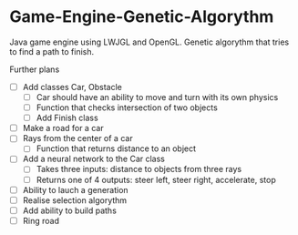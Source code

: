 # Game-Engine-Genetic-Algorythm
Java game engine using LWJGL and OpenGL. Genetic algorythm that tries to find a path to finish.

Further plans
* [ ] Add classes Car, Obstacle
  * [ ] Car should have an ability to move and turn with its own physics
  * [ ] Function that checks intersection of two objects
  * [ ] Add Finish class
* [ ] Make a road for a car 
* [ ] Rays from the center of a car
  * [ ] Function that returns distance to an object
* [ ] Add a neural network to the Car class
  * [ ] Takes three inputs: distance to objects from three rays
  * [ ] Returns one of 4 outputs: steer left, steer right, accelerate, stop
* [ ] Ability to lauch a generation
* [ ] Realise selection algorythm
* [ ] Add ability to build paths
* [ ] Ring road

